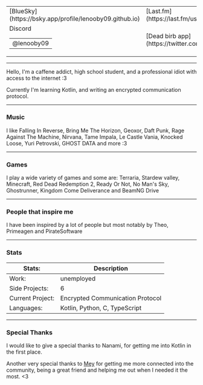 <table>
    <tr>
        <td>
            [BlueSky](https://bsky.app/profile/lenooby09.github.io)
        </td>
        <td>
            [Last.fm](https://last.fm/user/lenooby09)
        </td>
    </tr>
    <tr>
        <td>
            <table>
                <tr>
                    Discord
                </tr>
                <tr>
                    <td>
                        @lenooby09
                    </td>
                </tr>
            </table>
        </td>
            <td>
                [Dead birb app](https://twitter.com/lenooby09)
            </td>
        </tr>
</table>

---


Hello,
I'm a caffene addict, high school student, and a professional idiot with access to the internet :3

Currently I'm learning Kotlin, and writing an encrypted communication protocol.

---

### Music
I like Falling In Reverse, Bring Me The Horizon, Geoxor, Daft Punk, Rage Against The Machine, Nirvana, Tame Impala, Le Castle Vania, Knocked Loose, Yuri Petrovski, GHOST DATA and more :3

---

### Games
I play a wide variety of games and some are: Terraria, Stardew valley, Minecraft, Red Dead Redemption 2, Ready Or Not, No Man's Sky, Ghostrunner, Kingdom Come Deliverance and BeamNG Drive

---

### People that inspire me
I have been inspired by a lot of people but most notably by Theo, Primeagen and PirateSoftware

---

### Stats

|Stats:|Description|
|---|---|
|Work:|unemployed|
|Side Projects:|6|
|Current Project:|Encrypted Communication Protocol|
|Languages:|Kotlin, Python, C, TypeScript|

---

### Special Thanks
I would like to give a special thanks to Nanami, for getting me into Kotlin in the first place.


Another very special thanks to [Mey](https://lizainslie.dev) for getting me more connected into the community, being a great friend and helping me out when I needed it the most. <3
